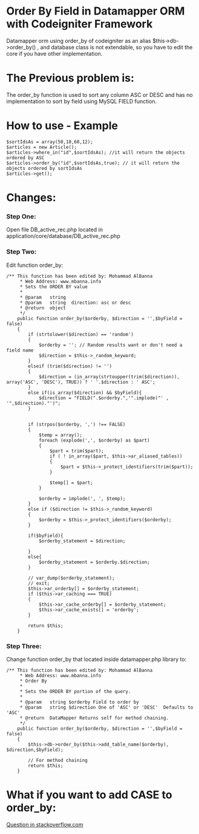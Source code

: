 # Order By Field in Datamapper ORM with Codeigniter Framework

Datamapper orm using order_by of codeigniter as an alias $this->db->order_by() , and  database class is not extendable, so you have to edit the core if you have other implementation.

# The Previous problem is:
The order_by function is used to sort any column ASC or DESC and has no implementation to sort by field using MySQL FIELD function.  

# How to use - Example
```
$sortIdsAs = array(50,10,60,12);
$articles = new Article();
$articles->where_in("id",$sortIdsAs); //it will return the objects ordered by ASC
$articles->order_by("id",$sortIdsAs,true); // it will return the objects ordered by sortIdsAs
$articles->get();
```

# Changes:
### Step One:
Open file DB_active_rec.php located in application/core/database/DB_active_rec.php
### Step Two:
Edit function order_by:
```
/** This function has been edited by: Mohammad AlBanna
	 * Web Address: www.mbanna.info
	 * Sets the ORDER BY value
	 *
	 * @param	string
	 * @param	string	direction: asc or desc
	 * @return	object
	 */
	public function order_by($orderby, $direction = '',$byField = false)
	{
		if (strtolower($direction) == 'random')
		{
			$orderby = ''; // Random results want or don't need a field name
			$direction = $this->_random_keyword;
		}
		elseif (trim($direction) != '')
		{
			$direction = (in_array(strtoupper(trim($direction)), array('ASC', 'DESC'), TRUE)) ? ' '.$direction : ' ASC';
		}
		else if(is_array($direction) && $byField){
			$direction = "FIELD(".$orderby.",'".implode("' , '",$direction)."')";
		}


		if (strpos($orderby, ',') !== FALSE)
		{
			$temp = array();
			foreach (explode(',', $orderby) as $part)
			{
				$part = trim($part);
				if ( ! in_array($part, $this->ar_aliased_tables))
				{
					$part = $this->_protect_identifiers(trim($part));
				}

				$temp[] = $part;
			}

			$orderby = implode(', ', $temp);
		}
		else if ($direction != $this->_random_keyword)
		{
			$orderby = $this->_protect_identifiers($orderby);
		}

		if($byField){
			$orderby_statement = $direction;

		}
		else{
			$orderby_statement = $orderby.$direction;
		}

		// var_dump($orderby_statement);
		// exit;
		$this->ar_orderby[] = $orderby_statement;
		if ($this->ar_caching === TRUE)
		{
			$this->ar_cache_orderby[] = $orderby_statement;
			$this->ar_cache_exists[] = 'orderby';
		}

		return $this;
	}
```
### Step Three:
Change function order_by that located inside datamapper.php library to:
```
/** This function has been edited by: Mohammad AlBanna
	 * Web Address: www.mbanna.info
	 * Order By
	 *
	 * Sets the ORDER BY portion of the query.
	 *
	 * @param	string $orderby Field to order by
	 * @param	string $direction One of 'ASC' or 'DESC'  Defaults to 'ASC'
	 * @return	DataMapper Returns self for method chaining.
	 */
	public function order_by($orderby, $direction = '',$byField = false)
	{
		$this->db->order_by($this->add_table_name($orderby), $direction,$byField);

		// For method chaining
		return $this;
	}
```
# What if you want to add CASE to order_by:
[Question in stackoverflow.com](https://stackoverflow.com/questions/11821503/does-codeigniter-datamapper-orm-support-a-mysql-case-statement-in-order-by-claus)

